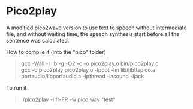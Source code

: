 # Pico2play
A modified pico2wave version to use text to speech without intermediate file, and without waiting time, the speech synthesis start before all the sentence was calculated.

How to compile it (into the "pico" folder)
>gcc -Wall -I lib -g -O2 -c -o pico2play.o bin/pico2play.c   
>gcc -o pico2play pico2play.o -lpopt -lm lib/libttspico.a portaudio/libportaudio.a -lpthread -lasound -ljack   

To run it
>./pico2play -l fr-FR -w pico.wav "test"   
